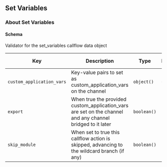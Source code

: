 ## Set Variables

### About Set Variables

#### Schema

Validator for the set_variables callflow data object



Key | Description | Type | Default | Required | Support Level
--- | ----------- | ---- | ------- | -------- | -------------
`custom_application_vars` | Key-value pairs to set as custom_application_vars on the channel | `object()` | `{}` | `true` |  
`export` | When true the provided custom_application_vars are set on the channel and any channel bridged to it later | `boolean()` |   | `false` |  
`skip_module` | When set to true this callflow action is skipped, advancing to the wildcard branch (if any) | `boolean()` |   | `false` |  



